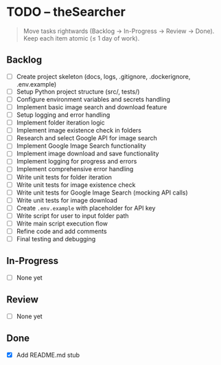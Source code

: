  # TODO – theSearcher

 > Move tasks rightwards (Backlog → In-Progress → Review → Done).
 > Keep each item atomic (≤ 1 day of work).

 ## Backlog
 - [ ] Create project skeleton (docs, logs, .gitignore, .dockerignore, .env.example)
 - [ ] Setup Python project structure (src/, tests/)
 - [ ] Configure environment variables and secrets handling
 - [ ] Implement basic image search and download feature
 - [ ] Setup logging and error handling
 - [ ] Implement folder iteration logic
 - [ ] Implement image existence check in folders
 - [ ] Research and select Google API for image search
 - [ ] Implement Google Image Search functionality
 - [ ] Implement image download and save functionality
 - [ ] Implement logging for progress and errors
 - [ ] Implement comprehensive error handling
 - [ ] Write unit tests for folder iteration
 - [ ] Write unit tests for image existence check
 - [ ] Write unit tests for Google Image Search (mocking API calls)
 - [ ] Write unit tests for image download
 - [ ] Create `.env.example` with placeholder for API key
 - [ ] Write script for user to input folder path
 - [ ] Write main script execution flow
 - [ ] Refine code and add comments
 - [ ] Final testing and debugging
 ## In-Progress
 - [ ] None yet

 ## Review
 - [ ] None yet

 ## Done
 - [x] Add README.md stub